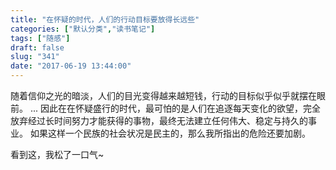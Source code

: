 ```yaml
---
title: "在怀疑的时代，人们的行动目标要放得长远些"
categories: ["默认分类","读书笔记"]
tags: ["随感"]
draft: false
slug: "341"
date: "2017-06-19 13:44:00"
---
```


随着信仰之光的暗淡，人们的目光变得越来越短钱，行动的目标似乎似乎就摆在眼前。
...
因此在在怀疑盛行的时代，最可怕的是人们在追逐每天变化的欲望，完全放弃经过长时间努力才能获得的事物，最终无法建立任何伟大、稳定与持久的事业。
如果这样一个民族的社会状况是民主的，那么我所指出的危险还要加剧。

看到这，我松了一口气~

